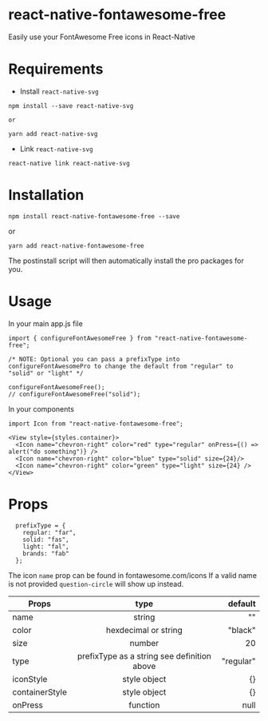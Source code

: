 # react-native-fontawesome-free
Easily use your FontAwesome Free icons in React-Native

# Requirements

* Install `react-native-svg`

```
npm install --save react-native-svg

or

yarn add react-native-svg
```

* Link `react-native-svg`

```
react-native link react-native-svg
```

# Installation

`npm install react-native-fontawesome-free --save`

or

`yarn add react-native-fontawesome-free`

The postinstall script will then automatically install the pro packages for you.

# Usage

In your main app.js file
```
import { configureFontAwesomeFree } from "react-native-fontawesome-free";

/* NOTE: Optional you can pass a prefixType into configureFontAwesomePro to change the default from "regular" to "solid" or "light" */

configureFontAwesomeFree();
// configureFontAwesomeFree("solid");
```

In your components
```
import Icon from "react-native-fontawesome-free";

<View style={styles.container}>
  <Icon name="chevron-right" color="red" type="regular" onPress={() => alert("do something")} />
  <Icon name="chevron-right" color="blue" type="solid" size={24}/>
  <Icon name="chevron-right" color="green" type="light" size={24} />
</View>
```

# Props
```
  prefixType = {
    regular: "far",
    solid: "fas",
    light: "fal",
    brands: "fab"
  };
```
The icon `name` prop can be found in fontawesome.com/icons
If a valid name is not provided `question-circle` will show up instead.

| Props         | type          | default  |
| ------------- |:-------------:| --------:|
| name          | string        | ""                      |
| color      | hexdecimal or string | "black"             |
| size      | number      |   20                        |
| type | prefixType as a string see definition above      |    "regular" |
| iconStyle | style object      |    {} |
| containerStyle | style object      |    {} |
| onPress | function      |    null |



